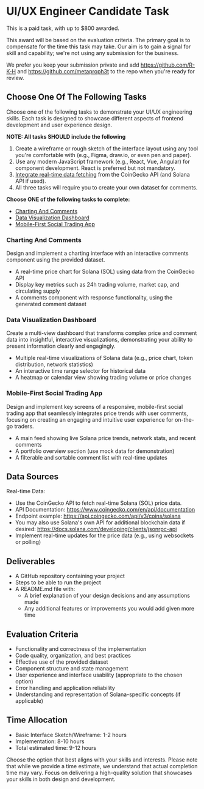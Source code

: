 # UI/UX Engineer Candidate Task
This is a paid task, with up to $800 awarded.

This award will be based on the evaluation criteria. The primary goal is to compensate for the time this task may take. Our aim is to gain a signal for skill and capability; we're not using any submission for the business.

We prefer you keep your submission private and add https://github.com/R-K-H and https://github.com/metaproph3t to the repo when you're ready for review.

## Choose One Of The Following Tasks
Choose one of the following tasks to demonstrate your UI/UX engineering skills. Each task is designed to showcase different aspects of frontend development and user experience design.

**NOTE: All tasks SHOULD include the following**
1. Create a wireframe or rough sketch of the interface layout using any tool you're comfortable with (e.g., Figma, draw.io, or even pen and paper).
2. Use any modern JavaScript framework (e.g., React, Vue, Angular) for component development. React is preferred but not mandatory.
3. [Integrate real-time data fetching](#data-sources) from the CoinGecko API (and Solana API if used).
4. All three tasks will require you to create your own dataset for comments.

**Choose ONE of the following tasks to complete:**

- [Charting And Comments](#charting-and-comments)
- [Data Visualization Dashboard](#data-visualization-dashboard)
- [Mobile-First Social Trading App](#mobile-first-social-trading-app)

### Charting And Comments
Design and implement a charting interface with an interactive comments component using the provided dataset.
  - A real-time price chart for Solana (SOL) using data from the CoinGecko API
  - Display key metrics such as 24h trading volume, market cap, and circulating supply
  - A comments component with response functionality, using the generated comment dataset

### Data Visualization Dashboard
Create a multi-view dashboard that transforms complex price and comment data into insightful, interactive visualizations, demonstrating your ability to present information clearly and engagingly.
  - Multiple real-time visualizations of Solana data (e.g., price chart, token distribution, network statistics)
  - An interactive time range selector for historical data
  - A heatmap or calendar view showing trading volume or price changes

### Mobile-First Social Trading App
Design and implement key screens of a responsive, mobile-first social trading app that seamlessly integrates price trends with user comments, focusing on creating an engaging and intuitive user experience for on-the-go traders.
  - A main feed showing live Solana price trends, network stats, and recent comments
  - A portfolio overview section (use mock data for demonstration)
  - A filterable and sortable comment list with real-time updates

## Data Sources
Real-time Data:
  - Use the CoinGecko API to fetch real-time Solana (SOL) price data.
  - API Documentation: https://www.coingecko.com/en/api/documentation
  - Endpoint example: https://api.coingecko.com/api/v3/coins/solana
  - You may also use Solana's own API for additional blockchain data if desired: https://docs.solana.com/developing/clients/jsonrpc-api
  - Implement real-time updates for the price data (e.g., using websockets or polling)

## Deliverables
   - A GitHub repository containing your project
   - Steps to be able to run the project
   - A README.md file with:
     - A brief explanation of your design decisions and any assumptions made
     - Any additional features or improvements you would add given more time

## Evaluation Criteria
- Functionality and correctness of the implementation
- Code quality, organization, and best practices
- Effective use of the provided dataset
- Component structure and state management
- User experience and interface usability (appropriate to the chosen option)
- Error handling and application reliability
- Understanding and representation of Solana-specific concepts (if applicable)

## Time Allocation
- Basic Interface Sketch/Wireframe: 1-2 hours
- Implementation: 8-10 hours
- Total estimated time: 9-12 hours

Choose the option that best aligns with your skills and interests. Please note that while we provide a time estimate, we understand that actual completion time may vary. Focus on delivering a high-quality solution that showcases your skills in both design and development.
